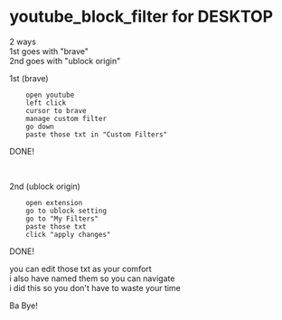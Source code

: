 # youtube_block_filter for DESKTOP

2 ways<br/>
1st goes with "brave"<br/>
2nd goes with "ublock origin"<br/>

1st (brave)

        open youtube
        left click
        cursor to brave 
        manage custom filter
        go down
        paste those txt in "Custom Filters"
  DONE!
  
  <br/>
  
2nd (ublock origin)

        open extension
        go to ublock setting
        go to "My Filters"
        paste those txt
        click "apply changes"
  DONE!
  
  
you can edit those txt as your comfort<br/>
i also have named them so you can navigate<br/>
i did this so you don't have to waste your time<br/>


Ba Bye!

